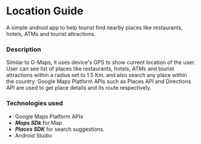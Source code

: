 # Location Guide
A simple android app to help tourist find nearby places like restaurants, hotels, ATMs and tourist attractions.

### Description
Similar to G-Maps, it uses device's GPS to show current location of the user. User can see list of places like restaurants, hotels, ATMs and tourist attractions within a radius set to 1.5 Km. and also search any place within the country. Google Maps Platform APIs such as Places API and Directions API are used to get place details and its route respectively. 

### Technologies used
- Google Maps Platform APIs
- ***Maps SDk*** for Map
- ***Places SDK*** for search suggestions.
- Android Studio
